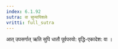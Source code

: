 ```yaml
---
index: 6.1.92
sutra: वा सुप्यापिशलेः
vritti: full_sutra
---
```


आत् उपसर्गात् ऋति सुपि धातौ पूर्वपरयो: वृद्धि-एकादेश: वा । 